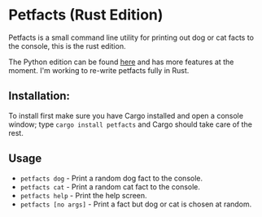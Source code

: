 # Petfacts (Rust Edition)
Petfacts is a small command line utility for printing out dog or cat facts to the console, this is the rust edition.

The Python edition can be found [here](https://github.com/CodeCanna/petfacts) and has more features at the moment.  I'm working to re-write petfacts fully in Rust.

## Installation:
To install first make sure you have Cargo installed and open a console window; type `cargo install petfacts` and Cargo should take care of the rest.


## Usage
* `petfacts dog` - Print a random dog fact to the console.
* `petfacts cat` - Print a random cat fact to the console.
* `petfacts help` - Print the help screen.
* `petfacts [no args]` - Print a fact but dog or cat is chosen at random.